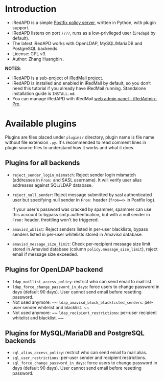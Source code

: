 # Introduction

* iRedAPD is a simple [Postfix policy server](http://www.postfix.org/SMTPD_POLICY_README.html), written in Python, with plugin support.
* iRedAPD listens on port `7777`, runs as a low-privileged user (`iredapd` by default).
* The latest iRedAPD works with OpenLDAP, MySQL/MariaDB and PostgreSQL backends.
* License: GPL v3.
* Author: Zhang Huangbin <zhb _at_ iredmail.org>.

**NOTES**: 

* iRedAPD is a sub-project of [iRedMail project](http://www.iredmail.org).
* iRedAPD is installed and enabled in iRedMail by default, so you don’t need
  this tutorial if you already have iRedMail running. Standalone installation
  guide is `INSTALL.md`.
* You can manage iRedAPD with iRedMail [web admin panel - iRedAdmin-Pro](http://www.iredmail.org/admin_panel.html).

# Available plugins

Plugins are files placed under `plugins/` directory, plugin name is file name
without file extension `.py`. It's recommended to read comment lines in plugin
source files to understand how it works and what it does.

## Plugins for all backends

* `reject_sender_login_mismatch`: Reject sender login mismatch (addresses in
  `From:` and SASL username). It will verify user alias addresses against
  SQL/LDAP database.
* `reject_null_sender`: Reject message submitted by sasl authenticated user but
  specifying null sender in `From:` header (`from=<>` in Postfix log).

    If your user's password was cracked by spammer, spammer can use
    this account to bypass smtp authentication, but with a null sender
    in `From:` header, throttling won't be triggered.

* `amavisd_wblist`: Reject senders listed in per-user blacklists, bypass
  senders listed in per-user whitelists stored in Amavisd database.
* `amavisd_message_size_limit`: Check per-recipient message size limit
  stored in Amavisd database (column `policy.message_size_limit`), reject email
  if message size exceeded.

## Plugins for OpenLDAP backend

* `ldap_maillist_access_policy`: restrict who can send email to mail list.
* `ldap_force_change_password_in_days`: force users to change password in days (default 90 days). User cannot send email before resetting password.
* Not used anymore: ~~ `ldap_amavisd_block_blacklisted_senders`: per-user sender whitelist and blacklist. ~~
* Not used anymore: ~~ `ldap_recipient_restrictions`: per-user recipient whitelist and blacklist. ~~

## Plugins for MySQL/MariaDB and PostgreSQL backends

* `sql_alias_access_policy`: restrict who can send email to mail alias.
* `sql_user_restrictions`: per-user sender and recipient restrictions.
* `sql_force_change_password_in_days`: force users to change password in days (default 90 days). User cannot send email before resetting password.

